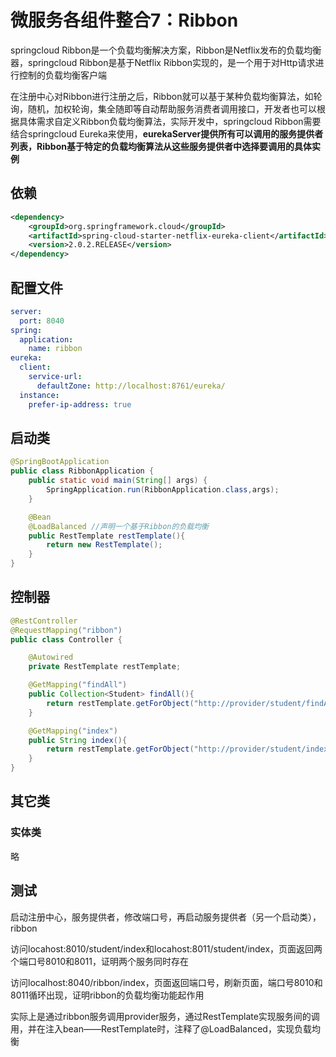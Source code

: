 # 微服务各组件整合7：Ribbon



springcloud Ribbon是一个负载均衡解决方案，Ribbon是Netflix发布的负载均衡器，springcloud Ribbon是基于Netflix Ribbon实现的，是一个用于对Http请求进行控制的负载均衡客户端

在注册中心对Ribbon进行注册之后，Ribbon就可以基于某种负载均衡算法，如轮询，随机，加权轮询，集全随即等自动帮助服务消费者调用接口，开发者也可以根据具体需求自定义Ribbon负载均衡算法，实际开发中，springcloud Ribbon需要结合springcloud Eureka来使用，**eurekaServer提供所有可以调用的服务提供者列表，Ribbon基于特定的负载均衡算法从这些服务提供者中选择要调用的具体实例**



## 依赖

```xml
<dependency>
    <groupId>org.springframework.cloud</groupId>
    <artifactId>spring-cloud-starter-netflix-eureka-client</artifactId>
    <version>2.0.2.RELEASE</version>
</dependency>
```



## 配置文件

```yml
server:
  port: 8040
spring:
  application:
    name: ribbon
eureka:
  client:
    service-url:
      defaultZone: http://localhost:8761/eureka/
  instance:
    prefer-ip-address: true
```



## 启动类

```java
@SpringBootApplication
public class RibbonApplication {
    public static void main(String[] args) {
        SpringApplication.run(RibbonApplication.class,args);
    }

    @Bean
    @LoadBalanced //声明一个基于Ribbon的负载均衡
    public RestTemplate restTemplate(){
        return new RestTemplate();
    }
}
```



## 控制器

```java
@RestController
@RequestMapping("ribbon")
public class Controller {

    @Autowired
    private RestTemplate restTemplate;

    @GetMapping("findAll")
    public Collection<Student> findAll(){
        return restTemplate.getForObject("http://provider/student/findAll",Collection.class);
    }

    @GetMapping("index")
    public String index(){
        return restTemplate.getForObject("http://provider/student/index",String.class);
    }
}
```



## 其它类

### 实体类

略



## 测试

启动注册中心，服务提供者，修改端口号，再启动服务提供者（另一个启动类），ribbon

访问locahost:8010/student/index和locahost:8011/student/index，页面返回两个端口号8010和8011，证明两个服务同时存在

访问localhost:8040/ribbon/index，页面返回端口号，刷新页面，端口号8010和8011循环出现，证明ribbon的负载均衡功能起作用

实际上是通过ribbon服务调用provider服务，通过RestTemplate实现服务间的调用，并在注入bean——RestTemplate时，注释了@LoadBalanced，实现负载均衡